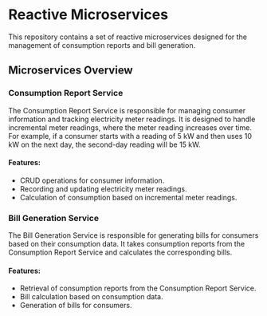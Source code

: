 # Reactive Microservices

This repository contains a set of reactive microservices designed for the management of consumption reports and bill generation.

## Microservices Overview

### Consumption Report Service

The Consumption Report Service is responsible for managing consumer information and tracking electricity meter readings. It is designed to handle incremental meter readings, where the meter reading increases over time. For example, if a consumer starts with a reading of 5 kW and then uses 10 kW on the next day, the second-day reading will be 15 kW.

#### Features:

- CRUD operations for consumer information.
- Recording and updating electricity meter readings.
- Calculation of consumption based on incremental meter readings.

### Bill Generation Service

The Bill Generation Service is responsible for generating bills for consumers based on their consumption data. It takes consumption reports from the Consumption Report Service and calculates the corresponding bills.

#### Features:

- Retrieval of consumption reports from the Consumption Report Service.
- Bill calculation based on consumption data.
- Generation of bills for consumers.
